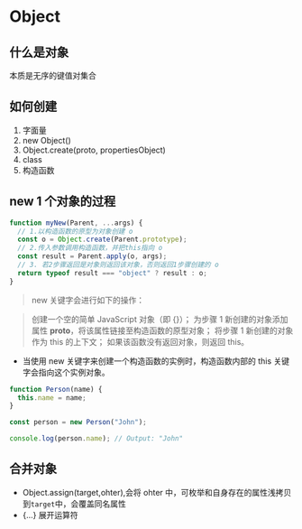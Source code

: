 # Object

## 什么是对象

本质是无序的键值对集合

## 如何创建

1. 字面量
2. new Object()
3. Object.create(proto, propertiesObject)
4. class
5. 构造函数

## new 1 个对象的过程

```js
function myNew(Parent, ...args) {
  // 1.以构造函数的原型为对象创建 o
  const o = Object.create(Parent.prototype);
  // 2.传入参数调用构造函数，并把this指向 o
  const result = Parent.apply(o, args);
  // 3. 若2步骤返回是对象则返回该对象，否则返回1步骤创建的 o
  return typeof result === "object" ? result : o;
}
```

> new 关键字会进行如下的操作：

> 创建一个空的简单 JavaScript 对象（即 {}）；
> 为步骤 1 新创建的对象添加属性 **proto**，将该属性链接至构造函数的原型对象；
> 将步骤 1 新创建的对象作为 this 的上下文；
> 如果该函数没有返回对象，则返回 this。

- 当使用 new 关键字来创建一个构造函数的实例时，构造函数内部的 this 关键字会指向这个实例对象。

```js
function Person(name) {
  this.name = name;
}

const person = new Person("John");

console.log(person.name); // Output: "John"
```

## 合并对象

- Object.assign(target,ohter),会将 ohter 中，可枚举和自身存在的属性浅拷贝到`target`中，会覆盖同名属性
- {...} 展开运算符
